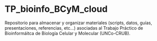 # TP_bioinfo_BCyM_cloud
Repositorio para almacenar y organizar materiales (scripts, datos, guías, presentaciones, referencias, etc...) asociadas al Trabajo Práctico de Bioinformáitca de Biología Celular y Molecular (UNCo-CRUB).
